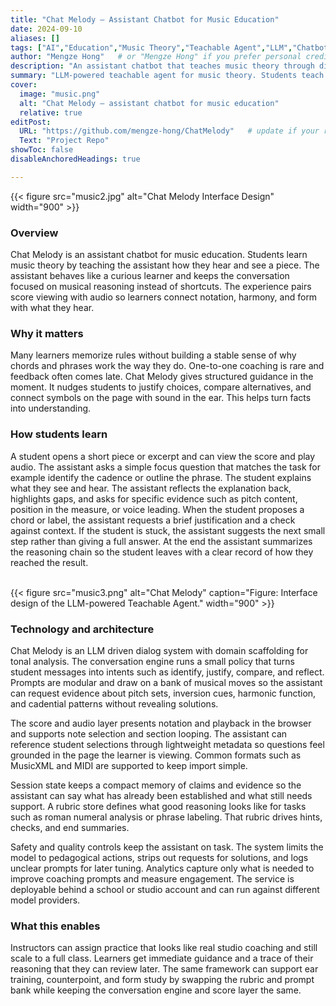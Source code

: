 ```yaml
---
title: "Chat Melody — Assistant Chatbot for Music Education"
date: 2024-09-10
aliases: []
tags: ["AI","Education","Music Theory","Teachable Agent","LLM","Chatbot"]
author: "Mengze Hong"   # or "Mengze Hong" if you prefer personal credit
description: "An assistant chatbot that teaches music theory through dialogue—improving learning gains and lowering cognitive load."
summary: "LLM-powered teachable agent for music theory. Students teach the bot while analyzing scores with playback, leading to higher post-test scores and reduced cognitive load."
cover:
  image: "music.png"
  alt: "Chat Melody — assistant chatbot for music education"
  relative: true
editPost:
  URL: "https://github.com/mengze-hong/ChatMelody"   # update if your repo differs
  Text: "Project Repo"
showToc: false
disableAnchoredHeadings: true

---
```


{{< figure src="music2.jpg" alt="Chat Melody Interface Design"
           width="900" >}}

### Overview

Chat Melody is an assistant chatbot for music education. Students learn music theory by teaching the assistant how they hear and see a piece. The assistant behaves like a curious learner and keeps the conversation focused on musical reasoning instead of shortcuts. The experience pairs score viewing with audio so learners connect notation, harmony, and form with what they hear.
<br>

### Why it matters

Many learners memorize rules without building a stable sense of why chords and phrases work the way they do. One-to-one coaching is rare and feedback often comes late. Chat Melody gives structured guidance in the moment. It nudges students to justify choices, compare alternatives, and connect symbols on the page with sound in the ear. This helps turn facts into understanding.
<br>

### How students learn

A student opens a short piece or excerpt and can view the score and play audio. The assistant asks a simple focus question that matches the task for example identify the cadence or outline the phrase. The student explains what they see and hear. The assistant reflects the explanation back, highlights gaps, and asks for specific evidence such as pitch content, position in the measure, or voice leading. When the student proposes a chord or label, the assistant requests a brief justification and a check against context. If the student is stuck, the assistant suggests the next small step rather than giving a full answer. At the end the assistant summarizes the reasoning chain so the student leaves with a clear record of how they reached the result.
<br><br>

{{< figure src="music3.png" alt="Chat Melody"
           caption="Figure: Interface design of the LLM-powered Teachable Agent."
           width="900" >}}
<br>

### Technology and architecture

Chat Melody is an LLM driven dialog system with domain scaffolding for tonal analysis. The conversation engine runs a small policy that turns student messages into intents such as identify, justify, compare, and reflect. Prompts are modular and draw on a bank of musical moves so the assistant can request evidence about pitch sets, inversion cues, harmonic function, and cadential patterns without revealing solutions.

The score and audio layer presents notation and playback in the browser and supports note selection and section looping. The assistant can reference student selections through lightweight metadata so questions feel grounded in the page the learner is viewing. Common formats such as MusicXML and MIDI are supported to keep import simple.

Session state keeps a compact memory of claims and evidence so the assistant can say what has already been established and what still needs support. A rubric store defines what good reasoning looks like for tasks such as roman numeral analysis or phrase labeling. That rubric drives hints, checks, and end summaries.

Safety and quality controls keep the assistant on task. The system limits the model to pedagogical actions, strips out requests for solutions, and logs unclear prompts for later tuning. Analytics capture only what is needed to improve coaching prompts and measure engagement. The service is deployable behind a school or studio account and can run against different model providers.
<br>

### What this enables

Instructors can assign practice that looks like real studio coaching and still scale to a full class. Learners get immediate guidance and a trace of their reasoning that they can review later. The same framework can support ear training, counterpoint, and form study by swapping the rubric and prompt bank while keeping the conversation engine and score layer the same.


